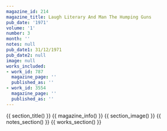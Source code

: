 ```yaml
---
magazine_id: 214
magazine_title: Laugh Literary And Man The Humping Guns
pub_date: '1971'
volume: '1'
number: 3
month: ''
notes: null
pub_date1: 31/12/1971
pub_date2: null
image: null
works_included:
- work_id: 787
  magazine_page: ''
  published_as: ''
- work_id: 3554
  magazine_page: ''
  published_as: ''
---
```


{{ section_title() }}
{{ magazine_info() }}
{{ section_image() }}
{{ notes_section() }}
{{ works_section() }}
